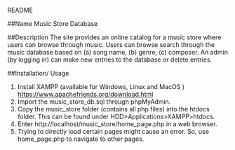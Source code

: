 README

##Name
Music Store Database

##Description 
The site provides an online catalog for a music store where users can browse through music. 
Users can browse search through the music database based on (a) song name, (b) genre, (c) composer.
An admin (by logging in) can make new entries to the database or delete entries. 

##Installation/ Usage 
1. Install XAMPP (available for Windows, Linux and MacOS )
https://www.apachefriends.org/download.html
2. Import the music_store_db.sql through phpMyAdmin. 
3. Copy the music_store folder (contains all php files) into the htdocs folder. This can be found under HDD>Applications>XAMPP>htdocs.
4. Enter http://localhost/music_store/home_page.php in a web browser.
5. Trying to directly load certain pages might cause an error. So, use home_page.php to navigate to other pages.
